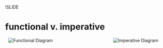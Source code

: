 !SLIDE

# functional v. imperative

<img src="../file/func.png" alt="Functional Diagram" style="float: left; margin-left: 10px"/>

<img src="../file/imperative.png" alt="Imperative Diagram" style="float: right; margin-right: 10px"/>
